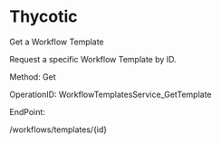 #     Thycotic


Get a Workflow Template

Request a specific Workflow Template by ID.

Method: Get

OperationID: WorkflowTemplatesService_GetTemplate

EndPoint:

/workflows/templates/{id}
